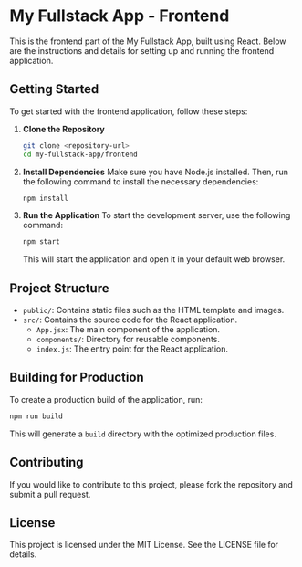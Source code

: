# My Fullstack App - Frontend

This is the frontend part of the My Fullstack App, built using React. Below are the instructions and details for setting up and running the frontend application.

## Getting Started

To get started with the frontend application, follow these steps:

1. **Clone the Repository**
   ```bash
   git clone <repository-url>
   cd my-fullstack-app/frontend
   ```

2. **Install Dependencies**
   Make sure you have Node.js installed. Then, run the following command to install the necessary dependencies:
   ```bash
   npm install
   ```

3. **Run the Application**
   To start the development server, use the following command:
   ```bash
   npm start
   ```
   This will start the application and open it in your default web browser.

## Project Structure

- `public/`: Contains static files such as the HTML template and images.
- `src/`: Contains the source code for the React application.
  - `App.jsx`: The main component of the application.
  - `components/`: Directory for reusable components.
  - `index.js`: The entry point for the React application.

## Building for Production

To create a production build of the application, run:
```bash
npm run build
```
This will generate a `build` directory with the optimized production files.

## Contributing

If you would like to contribute to this project, please fork the repository and submit a pull request.

## License

This project is licensed under the MIT License. See the LICENSE file for details.